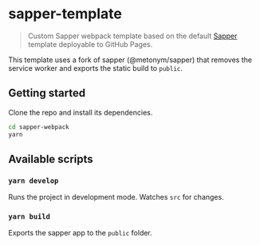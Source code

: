 # sapper-template

> Custom Sapper webpack template based on the default [Sapper](https://github.com/sveltejs/sapper) template deployable to GitHub Pages.

This template uses a fork of sapper (@metonym/sapper) that removes the service worker and exports the static build to `public`.

## Getting started

Clone the repo and install its dependencies.

```bash
cd sapper-webpack
yarn
```

## Available scripts

### `yarn develop`

Runs the project in development mode. Watches `src` for changes.

### `yarn build`

Exports the sapper app to the `public` folder.
